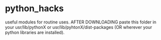 # python_hacks
useful modules for routine uses.
AFTER DOWNLOADING paste this folder in your usr/lib/pythonX or usr/lib/pyhtonX/dist-packages (OR wherever your python libraries are installed).
